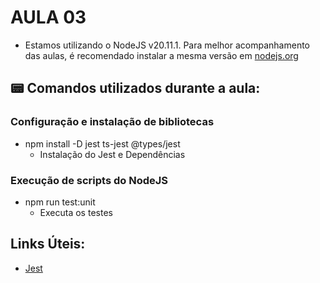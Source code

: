 # AULA 03

- Estamos utilizando o NodeJS v20.11.1. Para melhor acompanhamento das aulas, é recomendado instalar a mesma versão em [nodejs.org](https://nodejs.org/en/)

## 📟 Comandos utilizados durante a aula:

### Configuração e instalação de bibliotecas

- npm install -D jest ts-jest @types/jest
  - Instalação do Jest e Dependências

### Execução de scripts do NodeJS

- npm run test:unit
  - Executa os testes

## Links Úteis:

- [Jest](https://jestjs.io/)
